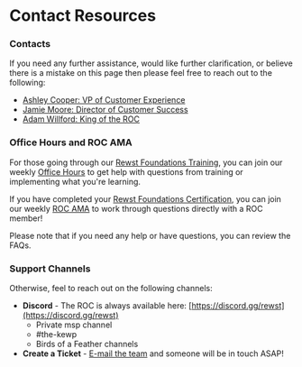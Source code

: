 # Contact Resources

### Contacts

If you need any further assistance, would like further clarification, or believe there is a mistake on this page then please feel free to reach out to the following:

* [Ashley Cooper: VP of Customer Experience](mailto:Ashley@rewst.io)
* [Jamie Moore: Director of Customer Success](mailto:Jamie@rewst.io)
* [Adam Willford: King of the ROC](mailto:Adam@rewst.io)

### Office Hours and ROC AMA

For those going through our [Rewst Foundations Training](../cluck-university/rewst-foundations-10x/), you can join our weekly [Office Hours](../cluck-university/office-hours.md) to get help with questions from training or implementing what you're learning.

If you have completed your [Rewst Foundations Certification](../cluck-university/rewst-foundations-10x/foundations-certification.md), you can join our weekly [ROC AMA](../cluck-university/roc-ama.md) to work through questions directly with a ROC member!&#x20;

Please note that if you need any help or have questions, you can review the FAQs.

### Support Channels

Otherwise, feel to reach out on the following channels:

* **Discord** - The ROC is always available here: [https://discord.gg/rewst](https://discord.gg/rewst)
  * Private msp channel
  * \#the-kewp
  * Birds of a Feather channels
* **Create a Ticket** - [E-mail the team](mailto:the_roc@rewst.io) and someone will be in touch ASAP!
